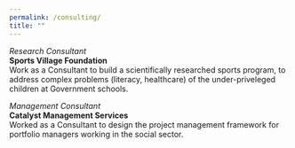 ```yaml
---
permalink: /consulting/
title: ""
---
```


*Research Consultant*   
**Sports Village Foundation**  
Work as a Consultant to build a scientifically researched sports program, to address complex problems (literacy, healthcare) of the under-priveleged children at Government schools. 


*Management Consultant*   
**Catalyst Management Services**    
Worked as a Consultant to design the project management framework for portfolio managers working in the social sector. 
